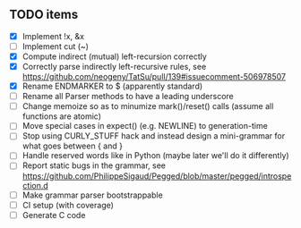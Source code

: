 TODO items
----------

- [x] Implement !x, &x
- [ ] Implement cut (~)
- [x] Compute indirect (mutual) left-recursion correctly
- [x] Correctly parse indirectly left-recursive rules,
      see https://github.com/neogeny/TatSu/pull/139#issuecomment-506978507
- [x] Rename ENDMARKER to $ (apparently standard)
- [ ] Rename all Parser methods to have a leading underscore
- [ ] Change memoize so as to minumize mark()/reset() calls (assume all functions are atomic)
- [ ] Move special cases in expect() (e.g. NEWLINE) to generation-time
- [ ] Stop using CURLY_STUFF hack and instead design a mini-grammar for what goes between { and }
- [ ] Handle reserved words like in Python (maybe later we'll do it differently)
- [ ] Report static bugs in the grammar,
      see https://github.com/PhilippeSigaud/Pegged/blob/master/pegged/introspection.d
- [ ] Make grammar parser bootstrappable
- [ ] CI setup (with coverage)
- [ ] Generate C code
